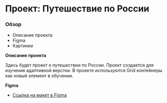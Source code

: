 # Проект: Путешествие по России

### Обзор
* Описание проекта
* Figma
* Картинки

**Описание проекта**

Здесь будет проект о путешествии по России.
Проект создается для изучения адаптивной верстки. В проекте используются Grid контейнеры как новый элемент в обучении.

**Figma**

* [Ссылка на макет в Figma](https://www.figma.com/file/5S2WSbEFL6awjVWJ0NWL8Q/Sprint-3_-Russia-_-desktop-mobile?node-id=28503%3A0)

